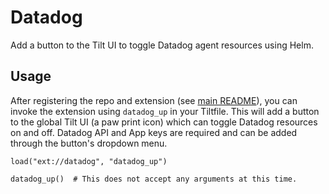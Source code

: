 # Datadog

Add a button to the Tilt UI to toggle Datadog agent resources using Helm.

## Usage

After registering the repo and extension (see [main README](../README.md)), you can invoke the extension using 
`datadog_up` in your Tiltfile. This will add a button to the global Tilt UI (a paw print icon) which can toggle 
Datadog resources on and off. Datadog API and App keys are required and can be added through the button's dropdown menu.

```starlark
load("ext://datadog", "datadog_up")

datadog_up()  # This does not accept any arguments at this time.
```
